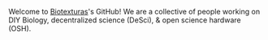 Welcome to <a href="https://biotexturas.org">Biotexturas</a>'s GitHub! We are a collective of people working on
DIY Biology, decentralized science (DeSci),
 & open science hardware (OSH). 


